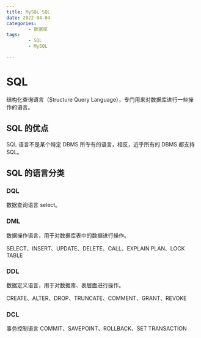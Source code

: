 ```yaml
---
title: MySQL SQL
date: 2022-04-04
categories:
        - 数据库
tags:
        - SQL
        - MySQL

---
```


# SQL

结构化查询语言（Structure Query Language），专门用来对数据库进行一些操作的语言。

## SQL 的优点

SQL 语言不是某个特定 DBMS 所专有的语言，相反，近乎所有的 DBMS 都支持 SQL。

## SQL 的语言分类

### DQL

数据查询语言 select。

### DML

数据操作语言，用于对数据库表中的数据进行操作。

SELECT、INSERT、UPDATE、DELETE、CALL、EXPLAIN PLAN、LOCK TABLE

### DDL

数据定义语言，用于对数据库、表层面进行操作。

CREATE、ALTER、DROP、TRUNCATE、COMMENT、GRANT、REVOKE

### DCL

事务控制语言 COMMIT、SAVEPOINT、ROLLBACK、SET TRANSACTION
